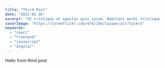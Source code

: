 ```yaml
---
title: "Third Post"
date: "2022-01-26"
excerpt: "Ut tristique et egestas quis ipsum. Habitant morbi tristique senectus et netus et malesuada fames. Mattis rhoncus urna neque viverra justo nec ultrices dui sapien. Nisi vitae suscipit tellus mauris. Cursus eget nunc scelerisque viverra mauris in aliquam. Arcu dui vivamus arcu felis bibendum ut tristique et egestas."
coverImage: "https://loremflickr.com/474/256/taiwan/all?lock=3"
keywords:
  - "react"
  - "frontend"
  - "javascript"
  - "angular"
---
```

Hello from third post